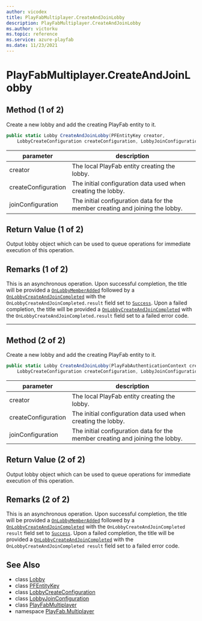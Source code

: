 ```yaml
---
author: vicodex
title: PlayFabMultiplayer.CreateAndJoinLobby
description: PlayFabMultiplayer.CreateAndJoinLobby
ms.author: victorku
ms.topic: reference
ms.service: azure-playfab
ms.date: 11/23/2021
---
```


# PlayFabMultiplayer.CreateAndJoinLobby

## Method (1 of 2)

Create a new lobby and add the creating PlayFab entity to it.

```csharp
public static Lobby CreateAndJoinLobby(PFEntityKey creator, 
    LobbyCreateConfiguration createConfiguration, LobbyJoinConfiguration joinConfiguration)
```

| parameter | description |
| --- | --- |
| creator | The local PlayFab entity creating the lobby. |
| createConfiguration | The initial configuration data used when creating the lobby. |
| joinConfiguration | The initial configuration data for the member creating and joining the lobby. |

## Return Value (1 of 2)

Output lobby object which can be used to queue operations for immediate execution of this operation.

## Remarks (1 of 2)

This is an asynchronous operation. Upon successful completion, the title will be provided a [`OnLobbyMemberAdded`](./OnLobbyMemberAdded.md) followed by a [`OnLobbyCreateAndJoinCompleted`](./OnLobbyCreateAndJoinCompleted.md) with the `OnLobbyCreateAndJoinCompleted.result` field set to [`Success`](../LobbyError/Success.md). Upon a failed completion, the title will be provided a [`OnLobbyCreateAndJoinCompleted`](./OnLobbyCreateAndJoinCompleted.md) with the `OnLobbyCreateAndJoinCompleted.result` field set to a failed error code.

---

## Method (2 of 2)

Create a new lobby and add the creating PlayFab entity to it.

```csharp
public static Lobby CreateAndJoinLobby(PlayFabAuthenticationContext creator, 
    LobbyCreateConfiguration createConfiguration, LobbyJoinConfiguration joinConfiguration)
```

| parameter | description |
| --- | --- |
| creator | The local PlayFab entity creating the lobby. |
| createConfiguration | The initial configuration data used when creating the lobby. |
| joinConfiguration | The initial configuration data for the member creating and joining the lobby. |

## Return Value (2 of 2)

Output lobby object which can be used to queue operations for immediate execution of this operation.

## Remarks (2 of 2)

This is an asynchronous operation. Upon successful completion, the title will be provided a [`OnLobbyMemberAdded`](./OnLobbyMemberAdded.md) followed by a [`OnLobbyCreateAndJoinCompleted`](./OnLobbyCreateAndJoinCompleted.md) with the `OnLobbyCreateAndJoinCompleted result` field set to [`Success`](../LobbyError/Success.md). Upon a failed completion, the title will be provided a [`OnLobbyCreateAndJoinCompleted`](./OnLobbyCreateAndJoinCompleted.md) with the `OnLobbyCreateAndJoinCompleted result` field set to a failed error code.

## See Also

* class [Lobby](../Lobby.md)
* class [PFEntityKey](../PFEntityKey.md)
* class [LobbyCreateConfiguration](../LobbyCreateConfiguration.md)
* class [LobbyJoinConfiguration](../LobbyJoinConfiguration.md)
* class [PlayFabMultiplayer](../PlayFabMultiplayer.md)
* namespace [PlayFab.Multiplayer](../../PlayFabMultiplayerSDK.md)

